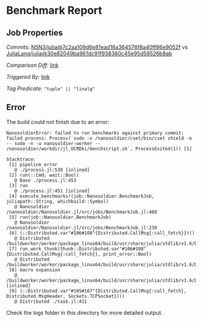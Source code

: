 # Benchmark Report

## Job Properties

*Commits:* [N5N3/julia@7c2aa109d6e81ead18a364576f8a40ff86e9052f](https://github.com/N5N3/julia/commit/7c2aa109d6e81ead18a364576f8a40ff86e9052f) vs [JuliaLang/julia@30e82049ba961dc91f938360c45e95d59526b8ab](https://github.com/JuliaLang/julia/commit/30e82049ba961dc91f938360c45e95d59526b8ab)

*Comparison Diff:* [link](https://github.com/JuliaLang/julia/compare/30e82049ba961dc91f938360c45e95d59526b8ab..N5N3/julia:7c2aa109d6e81ead18a364576f8a40ff86e9052f)

*Triggered By:* [link](https://github.com/JuliaLang/julia/pull/45672#issuecomment-1159892194)

*Tag Predicate:* `"tuple" || "linalg"`

## Error

The build could not finish due to an error:

```
NanosoldierError: failed to run benchmarks against primary commit: failed process: Process(`sudo -n /nanosoldier/cset/bin/cset shield -e -- sudo -n -u nanosoldier-worker -- /nanosoldier/workdir/jl_OCRDki/benchscript.sh`, ProcessExited(1)) [1]

Stacktrace:
 [1] pipeline_error
   @ ./process.jl:538 [inlined]
 [2] run(::Cmd; wait::Bool)
   @ Base ./process.jl:453
 [3] run
   @ ./process.jl:451 [inlined]
 [4] execute_benchmarks!(job::Nanosoldier.BenchmarkJob, juliapath::String, whichbuild::Symbol)
   @ Nanosoldier /nanosoldier/Nanosoldier.jl/src/jobs/BenchmarkJob.jl:468
 [5] run(job::Nanosoldier.BenchmarkJob)
   @ Nanosoldier /nanosoldier/Nanosoldier.jl/src/jobs/BenchmarkJob.jl:230
 [6] (::Distributed.var"#106#108"{Distributed.CallMsg{:call_fetch}})()
   @ Distributed /buildworker/worker/package_linux64/build/usr/share/julia/stdlib/v1.6/Distributed/src/process_messages.jl:278
 [7] run_work_thunk(thunk::Distributed.var"#106#108"{Distributed.CallMsg{:call_fetch}}, print_error::Bool)
   @ Distributed /buildworker/worker/package_linux64/build/usr/share/julia/stdlib/v1.6/Distributed/src/process_messages.jl:63
 [8] macro expansion
   @ /buildworker/worker/package_linux64/build/usr/share/julia/stdlib/v1.6/Distributed/src/process_messages.jl:278 [inlined]
 [9] (::Distributed.var"#105#107"{Distributed.CallMsg{:call_fetch}, Distributed.MsgHeader, Sockets.TCPSocket})()
   @ Distributed ./task.jl:411
```

Check the logs folder in this directory for more detailed output.

